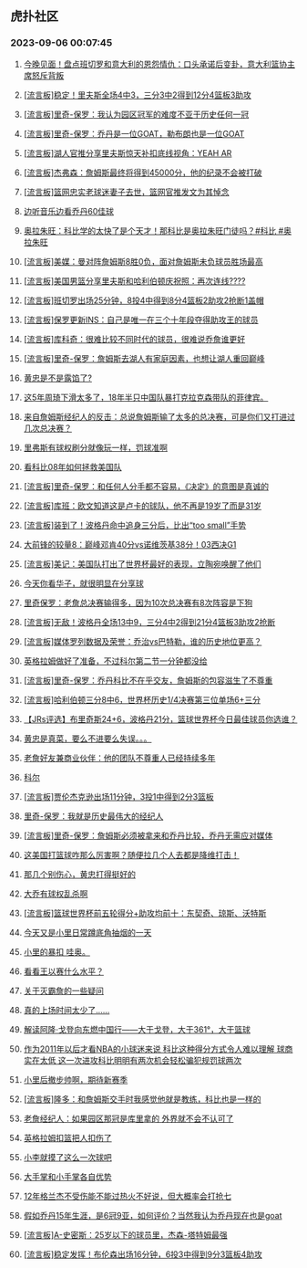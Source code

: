 ## 虎扑社区 
### 2023-09-06 00:07:45

1. [今晚见面！盘点班切罗和意大利的恩怨情仇：口头承诺后变卦，意大利篮协主席怒斥背叛](https://bbs.hupu.com/61999914.html)

2. [[流言板]稳定！里夫斯全场4中3，三分3中2得到12分4篮板3助攻](https://bbs.hupu.com/62003884.html)

3. [[流言板]里奇-保罗：我认为园区冠军的难度不亚于历史任何一冠](https://bbs.hupu.com/62001267.html)

4. [[流言板]里奇-保罗：乔丹是一位GOAT，勒布朗也是一位GOAT](https://bbs.hupu.com/62002658.html)

5. [[流言板]湖人官推分享里夫斯惊天补扣底线视角：YEAH AR](https://bbs.hupu.com/62004366.html)

6. [[流言板]杰弗森：詹姆斯最终将得到45000分，他的纪录不会被打破](https://bbs.hupu.com/62003921.html)

7. [[流言板]篮网忠实老球迷妻子去世，篮网官推发文为其悼念](https://bbs.hupu.com/62000346.html)

8. [边听音乐边看乔丹60佳球](https://bbs.hupu.com/61996580.html)

9. [奥拉朱旺：科比学的太快了是个天才！那科比是奥拉朱旺门徒吗？#科比 #奥拉朱旺](https://bbs.hupu.com/62000061.html)

10. [[流言板]美媒：曼对阵詹姆斯8胜0负，面对詹姆斯未负球员胜场最高](https://bbs.hupu.com/62000053.html)

11. [[流言板]美国男篮分享里夫斯和哈利伯顿庆祝照：再次连线????](https://bbs.hupu.com/62004422.html)

12. [[流言板]班切罗出场25分钟，8投4中得到8分4篮板2助攻2抢断1盖帽](https://bbs.hupu.com/62004041.html)

13. [[流言板]保罗更新INS：自己是唯一在三个十年段夺得助攻王的球员](https://bbs.hupu.com/61995975.html)

14. [[流言板]库科奇：很难比较不同时代的球员，很难说乔詹谁更好](https://bbs.hupu.com/61998583.html)

15. [[流言板]里奇-保罗：詹姆斯去湖人有家庭因素，也想让湖人重回巅峰](https://bbs.hupu.com/61996922.html)

16. [黄忠是不是露馅了?](https://bbs.hupu.com/62003505.html)

17. [这5年周琦下滑太多了，18年半只中国队暴打克拉克森带队的菲律宾。](https://bbs.hupu.com/62001398.html)

18. [来自詹姆斯经纪人的反击：总说詹姆斯输了太多的总决赛，可是你们又打进过几次总决赛？](https://bbs.hupu.com/62001788.html)

19. [里弗斯有球权刷分就像玩一样，罚球准啊](https://bbs.hupu.com/62003840.html)

20. [看科比08年如何拯救美国队](https://bbs.hupu.com/61996995.html)

21. [[流言板]里奇-保罗：和任何人分手都不容易，《决定》的意图是真诚的](https://bbs.hupu.com/61995931.html)

22. [[流言板]库班：欧文知道这是卢卡的球队，他不再是19岁了而是31岁](https://bbs.hupu.com/61996608.html)

23. [[流言板]装到了！波格丹命中追身三分后，比出“too small”手势](https://bbs.hupu.com/62000645.html)

24. [大前锋的较量8：巅峰邓肯40分vs诺维茨基38分！03西决G1](https://bbs.hupu.com/62002218.html)

25. [[流言板]美记：美国队打出了世界杯最好的表现，立陶宛唤醒了他们](https://bbs.hupu.com/62003674.html)

26. [今天你看华子，就很明显在分享球](https://bbs.hupu.com/62003036.html)

27. [里奇保罗：老詹总决赛输得多，因为10次总决赛有8次阵容是下狗](https://bbs.hupu.com/62000413.html)

28. [[流言板]无敌！波格丹全场13中9，三分4中2得到21分4篮板3助攻2抢断](https://bbs.hupu.com/62001173.html)

29. [[流言板]媒体罗列数据及荣誉：乔治vs巴特勒，谁的历史地位更高？](https://bbs.hupu.com/61997719.html)

30. [英格拉姆做好了准备，不过科尔第二节一分钟都没给](https://bbs.hupu.com/62003198.html)

31. [[流言板]里奇-保罗：乔丹科比不在乎交友，詹姆斯的包容滋生了不尊重](https://bbs.hupu.com/61994543.html)

32. [[流言板]哈利伯顿三分8中6，世界杯历史1/4决赛第三位单场6+三分](https://bbs.hupu.com/62004536.html)

33. [【JRs评选】布里奇斯24+6，波格丹21分，篮球世界杯今日最佳球员你选谁？](https://bbs.hupu.com/62004090.html)

34. [黄忠是真菜，要么不进要么失误。。。](https://bbs.hupu.com/62003813.html)

35. [老詹好友兼商业伙伴：他的团队不尊重人已经持续多年](https://bbs.hupu.com/62002764.html)

36. [科尔](https://bbs.hupu.com/62003411.html)

37. [[流言板]贾伦杰克逊出场11分钟，3投1中得到2分3篮板](https://bbs.hupu.com/62004013.html)

38. [里奇-保罗：我就是历史最伟大的经纪人](https://bbs.hupu.com/62002941.html)

39. [[流言板]里奇-保罗：詹姆斯必须被拿来和乔丹比较，乔丹无需应对媒体](https://bbs.hupu.com/61995487.html)

40. [这美国打篮球咋那么厉害啊？随便拉几个人去都是降维打击！](https://bbs.hupu.com/62003662.html)

41. [那几个别伤心，黄忠打得挺好的](https://bbs.hupu.com/62003931.html)

42. [大乔有球权乱杀啊](https://bbs.hupu.com/62003134.html)

43. [[流言板]篮球世界杯前五轮得分+助攻均前十：东契奇、琼斯、沃特斯](https://bbs.hupu.com/62002093.html)

44. [今天又是小里日常蹲底角抽烟的一天](https://bbs.hupu.com/62002971.html)

45. [小里的暴扣 哇奥。](https://bbs.hupu.com/62003129.html)

46. [看看王以赛什么水平？](https://bbs.hupu.com/62002570.html)

47. [关于灭霸詹的一些疑问](https://bbs.hupu.com/62004096.html)

48. [真的上场时间太少了……](https://bbs.hupu.com/62003155.html)

49. [解读阿隆·戈登向东燃中国行——大于戈登，大于361°，大于篮球](https://bbs.hupu.com/61996269.html)

50. [作为2011年以后才看NBA的小球迷来说 科比这种得分方式令人难以理解 球商实在太低 这一次进攻科比明明有两次机会轻松骗犯规罚球两次](https://bbs.hupu.com/62003218.html)

51. [小里后撤步帅啊，期待新赛季](https://bbs.hupu.com/62002870.html)

52. [[流言板]隆多：和詹姆斯交手时我感觉他就是教练，科比也是一样的](https://bbs.hupu.com/61997566.html)

53. [老詹经纪人：如果园区那冠是库里拿的 外界就不会不认可了](https://bbs.hupu.com/61994077.html)

54. [英格拉姆扣篮把人扣伤了](https://bbs.hupu.com/62003556.html)

55. [小李就摸了这么一次球吧](https://bbs.hupu.com/62002829.html)

56. [大手掌和小手掌各自优势](https://bbs.hupu.com/62003578.html)

57. [12年格兰杰不受伤能不能过热火不好说，但大概率会打抢七](https://bbs.hupu.com/62003281.html)

58. [假如乔丹15年生涯，是6冠9亚，如何评价？当然我认为乔丹现在也是goat](https://bbs.hupu.com/62004283.html)

59. [[流言板]A-史密斯：25岁以下的球员里，杰森-塔特姆最强](https://bbs.hupu.com/61994495.html)

60. [[流言板]稳定发挥！布伦森出场16分钟，6投3中得到9分3篮板4助攻](https://bbs.hupu.com/62003990.html)

